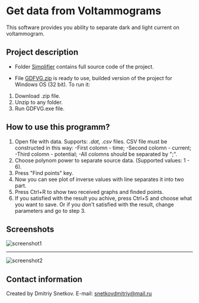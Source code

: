 # Get data from Voltammograms
This software provides you ability to separate dark and light current on voltammogram.

## Project description
* Folder [Simplifier](https://github.com/SnetkovDA/GetDataFromVoltammograms/tree/master/Simplifier) contains full source code 
of the project.

* File [GDFVG.zip](https://github.com/SnetkovDA/GetDataFromVoltammograms/blob/master/GDFVG.zip) is ready to use,
builded version of the project for Windows OS (32 bit).
To run it:
1. Download .zip file.
2. Unzip to any folder.
3. Run GDFVG.exe file.

## How to use this programm?
1. Open file with data. Supports: *.dat, .csv* files.
    CSV file must be constructed in this way:
     -First colomn - time;
     -Second colomn - current;
     -Third colomn - potential; 
     -All colomns should be separated by ";".
2. Choose polynom power to separate source data. (Supported values: 1 - 6).
3. Press "Find points" key.
4. Now you can see plot of inverse values with line separates it into two part.
5. Press Ctrl+R to show two received graphs and finded points.
6. If you satisfied with the result you achive, press Ctrl+S and choose what you want to save. Or if you don't satisfied 
with the result, change parameters and go to step 3.

## Screenshots
![screenshot1](http://picua.org/img/2018-05/27/68u0qbro5vd8vrswk4aekmwvt.png "Before separation.")
***
![screenshot2](http://picua.org/img/2018-05/27/h1kyu4i8rjh4lwxvtb2piosmy.png "After separation.")

## Contact information
Created by Dmitriy Snetkov.
E-mail: snetkovdmitriy@mail.ru
